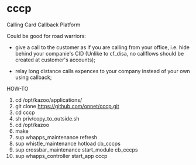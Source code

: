 cccp
====
Calling Card Callback Platform

Could be good for road warriors:

- give a call to the customer as if you are calling from your office, i.e. hide behind your companie's CID
  (Unlike to cf_disa, no callflows should be created at customer's accounts);

- relay long distance calls expences to your company instead of your own using callback;


HOW-TO

1. cd /opt/kazoo/applications/
2. git clone https://github.com/onnet/cccp.git
3. cd cccp
4. sh priv/copy_to_outside.sh
5. cd /opt/kazoo
6. make
7. sup whapps_maintenance refresh
8. sup whistle_maintenance hotload cb_cccps
9. sup crossbar_maintenance start_module cb_cccps
10. sup whapps_controller start_app cccp

